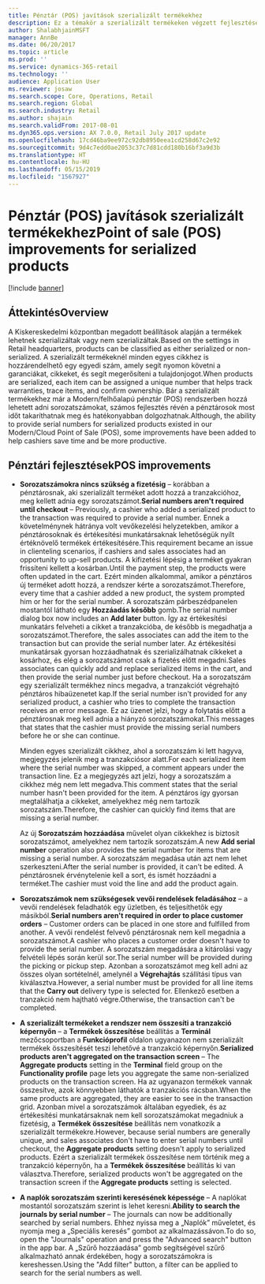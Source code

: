 ```yaml
---
title: Pénztár (POS) javítások szerializált termékekhez
description: Ez a témakör a szerializált termékeken végzett fejlesztéseket sorolja fel, amelyek segítségével időt takaríthat meg, és hatékonyabban végezheti munkáját.
author: ShalabhjainMSFT
manager: AnnBe
ms.date: 06/20/2017
ms.topic: article
ms.prod: ''
ms.service: dynamics-365-retail
ms.technology: ''
audience: Application User
ms.reviewer: josaw
ms.search.scope: Core, Operations, Retail
ms.search.region: Global
ms.search.industry: Retail
ms.author: shajain
ms.search.validFrom: 2017-08-01
ms.dyn365.ops.version: AX 7.0.0, Retail July 2017 update
ms.openlocfilehash: 17cd46ba9ee972c92db8950eea1cd258d67c2e92
ms.sourcegitcommit: 9d4c7edd0ae2053c37c7d81cdd180b16bf3a9d3b
ms.translationtype: HT
ms.contentlocale: hu-HU
ms.lasthandoff: 05/15/2019
ms.locfileid: "1567927"
---
```

# <a name="point-of-sale-pos-improvements-for-serialized-products"></a><span data-ttu-id="b6268-103">Pénztár (POS) javítások szerializált termékekhez</span><span class="sxs-lookup"><span data-stu-id="b6268-103">Point of sale (POS) improvements for serialized products</span></span>

[!include [banner](includes/banner.md)]

## <a name="overview"></a><span data-ttu-id="b6268-104">Áttekintés</span><span class="sxs-lookup"><span data-stu-id="b6268-104">Overview</span></span>

<span data-ttu-id="b6268-105">A Kiskereskedelmi központban megadott beállítások alapján a termékek lehetnek szerializáltak vagy nem szerializáltak.</span><span class="sxs-lookup"><span data-stu-id="b6268-105">Based on the settings in Retail headquarters, products can be classified as either serialized or non-serialized.</span></span> <span data-ttu-id="b6268-106">A szerializált termékeknél minden egyes cikkhez is hozzárendelhető egy egyedi szám, amely segít nyomon követni a garanciákat, cikkeket, és segít megerősíteni a tulajdonjogot.</span><span class="sxs-lookup"><span data-stu-id="b6268-106">When products are serialized, each item can be assigned a unique number that helps track warranties, trace items, and confirm ownership.</span></span> <span data-ttu-id="b6268-107">Bár a szerializált termékekhez már a Modern/felhőalapú pénztár (POS) rendszerben hozzá lehetett adni sorozatszámokat, számos fejlesztés révén a pénztárosok most időt takaríthatnak meg és hatékonyabban dolgozhatnak.</span><span class="sxs-lookup"><span data-stu-id="b6268-107">Although, the ability to provide serial numbers for serialized products existed in our Modern/Cloud Point of Sale (POS), some improvements have been added to help cashiers save time and be more productive.</span></span>

## <a name="pos-improvements"></a><span data-ttu-id="b6268-108">Pénztári fejlesztések</span><span class="sxs-lookup"><span data-stu-id="b6268-108">POS improvements</span></span>

- <span data-ttu-id="b6268-109">**Sorozatszámokra nincs szükség a fizetésig** – korábban a pénztárosnak, aki szerializált terméket adott hozzá a tranzakcióhoz, meg kellett adnia egy sorozatszámot.</span><span class="sxs-lookup"><span data-stu-id="b6268-109">**Serial numbers aren't required until checkout** – Previously, a cashier who added a serialized product to the transaction was required to provide a serial number.</span></span> <span data-ttu-id="b6268-110">Ennek a követelménynek hátránya volt vevőkezelési helyzetekben, amikor a pénztárosoknak és értékesítési munkatársaknak lehetőségük nyílt értéknövelő termékek értékesítésére.</span><span class="sxs-lookup"><span data-stu-id="b6268-110">This requirement became an issue in clienteling scenarios, if cashiers and sales associates had an opportunity to up-sell products.</span></span> <span data-ttu-id="b6268-111">A kifizetési lépésig a terméket gyakran frissíteni kellett a kosárban.</span><span class="sxs-lookup"><span data-stu-id="b6268-111">Until the payment step, the products were often updated in the cart.</span></span> <span data-ttu-id="b6268-112">Ezért minden alkalommal, amikor a pénztáros új terméket adott hozzá, a rendszer kérte a sorozatszámot.</span><span class="sxs-lookup"><span data-stu-id="b6268-112">Therefore, every time that a cashier added a new product, the system prompted him or her for the serial number.</span></span> <span data-ttu-id="b6268-113">A sorozatszám párbeszédpanelen mostantól látható egy **Hozzáadás később** gomb.</span><span class="sxs-lookup"><span data-stu-id="b6268-113">The serial number dialog box now includes an **Add later** button.</span></span> <span data-ttu-id="b6268-114">Így az értékesítési munkatárs felveheti a cikket a tranzakcióba, de később is megadhatja a sorozatszámot.</span><span class="sxs-lookup"><span data-stu-id="b6268-114">Therefore, the sales associates can add the item to the transaction but can provide the serial number later.</span></span> <span data-ttu-id="b6268-115">Az értékesítési munkatársak gyorsan hozzáadhatnak és szerializálhatnak cikkeket a kosárhoz, és elég a sorozatszámot csak a fizetés előtt megadni.</span><span class="sxs-lookup"><span data-stu-id="b6268-115">Sales associates can quickly add and replace serialized items in the cart, and then provide the serial number just before checkout.</span></span> <span data-ttu-id="b6268-116">Ha a sorozatszám egy szerializált termékhez nincs megadva, a tranzakciót végrehajtó pénztáros hibaüzenetet kap.</span><span class="sxs-lookup"><span data-stu-id="b6268-116">If the serial number isn't provided for any serialized product, a cashier who tries to complete the transaction receives an error message.</span></span> <span data-ttu-id="b6268-117">Ez az üzenet jelzi, hogy a folytatás előtt a pénztárosnak meg kell adnia a hiányzó sorozatszámokat.</span><span class="sxs-lookup"><span data-stu-id="b6268-117">This messages that states that the cashier must provide the missing serial numbers before he or she can continue.</span></span>

    <span data-ttu-id="b6268-118">Minden egyes szerializált cikkhez, ahol a sorozatszám ki lett hagyva, megjegyzés jelenik meg a tranzakciósor alatt.</span><span class="sxs-lookup"><span data-stu-id="b6268-118">For each serialized item where the serial number was skipped, a comment appears under the transaction line.</span></span> <span data-ttu-id="b6268-119">Ez a megjegyzés azt jelzi, hogy a sorozatszám a cikkhez még nem lett megadva.</span><span class="sxs-lookup"><span data-stu-id="b6268-119">This comment states that the serial number hasn't been provided for the item.</span></span> <span data-ttu-id="b6268-120">A pénztáros így gyorsan megtalálhatja a cikkeket, amelyekhez még nem tartozik sorozatszám.</span><span class="sxs-lookup"><span data-stu-id="b6268-120">Therefore, the cashier can quickly find items that are missing a serial number.</span></span>

    <span data-ttu-id="b6268-121">Az új **Sorozatszám hozzáadása** művelet olyan cikkekhez is biztosít sorozatszámot, amelyekhez nem tartozik sorozatszám.</span><span class="sxs-lookup"><span data-stu-id="b6268-121">A new **Add serial number** operation also provides the serial number for items that are missing a serial number.</span></span> <span data-ttu-id="b6268-122">A sorozatszám megadása után azt nem lehet szerkeszteni.</span><span class="sxs-lookup"><span data-stu-id="b6268-122">After the serial number is provided, it can't be edited.</span></span> <span data-ttu-id="b6268-123">A pénztárosnek érvénytelenie kell a sort, és ismét hozzáadni a terméket.</span><span class="sxs-lookup"><span data-stu-id="b6268-123">The cashier must void the line and add the product again.</span></span>
    
- <span data-ttu-id="b6268-124">**Sorozatszámok nem szükségesek vevői rendelések feladásához** – a vevői rendelések feladhatók egy üzletben, és teljesíthetők egy másikból.</span><span class="sxs-lookup"><span data-stu-id="b6268-124">**Serial numbers aren't required in order to place customer orders** – Customer orders can be placed in one store and fulfilled from another.</span></span> <span data-ttu-id="b6268-125">A vevői rendelést felvevő pénztárosnak nem kell megadnia a sorozatszámot.</span><span class="sxs-lookup"><span data-stu-id="b6268-125">A cashier who places a customer order doesn't have to provide the serial number.</span></span> <span data-ttu-id="b6268-126">A sorozatszám megadására a kitárolási vagy felvételi lépés során kerül sor.</span><span class="sxs-lookup"><span data-stu-id="b6268-126">The serial number will be provided during the picking or pickup step.</span></span> <span data-ttu-id="b6268-127">Azonban a sorozatszámot meg kell adni az összes olyan sortételnél, amelynél a **Végrehajtás** szállítási típus van kiválasztva.</span><span class="sxs-lookup"><span data-stu-id="b6268-127">However, a serial number must be provided for all line items that the **Carry out** delivery type is selected for.</span></span> <span data-ttu-id="b6268-128">Ellenkező esetben a tranzakció nem hajtható végre.</span><span class="sxs-lookup"><span data-stu-id="b6268-128">Otherwise, the transaction can't be completed.</span></span>
- <span data-ttu-id="b6268-129">**A szerializált termékeket a rendszer nem összesíti a tranzakció képernyőn** – a **Termékek összesítése** beállítás a **Terminál** mezőcsoportban a **Funkcióprofil** oldalon ugyanazon nem szerializált termékek összesítését teszi lehetővé a tranzakció képernyőn.</span><span class="sxs-lookup"><span data-stu-id="b6268-129">**Serialized products aren't aggregated on the transaction screen** – The **Aggregate products** setting in the **Terminal** field group on the **Functionality profile** page lets you aggregate the same non-serialized products on the transaction screen.</span></span> <span data-ttu-id="b6268-130">Ha az ugyanazon termékek vannak összesítve, azok könnyebben láthatók a tranzakciós rácsban.</span><span class="sxs-lookup"><span data-stu-id="b6268-130">When the same products are aggregated, they are easier to see in the transaction grid.</span></span> <span data-ttu-id="b6268-131">Azonban mivel a sorozatszámok általában egyediek, és az értékesítési munkatársaknak nem kell sorozatszámokat megadniuk a fizetésig, a **Termékek összesítése** beállítás nem vonatkozik a szerializált termékekre.</span><span class="sxs-lookup"><span data-stu-id="b6268-131">However, because serial numbers are generally unique, and sales associates don't have to enter serial numbers until checkout, the **Aggregate products** setting doesn't apply to serialized products.</span></span> <span data-ttu-id="b6268-132">Ezért a szerializált termékek összesítése nem történik meg a tranzakció képernyőn, ha a **Termékek összesítése** beállítás ki van választva.</span><span class="sxs-lookup"><span data-stu-id="b6268-132">Therefore, serialized products won't be aggregated on the transaction screen if the **Aggregate products** setting is selected.</span></span>
- <span data-ttu-id="b6268-133">**A naplók sorozatszám szerinti keresésének képessége** – A naplókat mostantól sorozatszám szerint is lehet keresni.</span><span class="sxs-lookup"><span data-stu-id="b6268-133">**Ability to search the journals by serial number** – The journals can now be additionally searched by serial numbers.</span></span> <span data-ttu-id="b6268-134">Ehhez nyissa meg a „Naplók” műveletet, és nyomja meg a „Speciális keresés” gombot az alkalmazássávon.</span><span class="sxs-lookup"><span data-stu-id="b6268-134">To do so, open the "Journals" operation and press the "Advanced search" button in the app bar.</span></span> <span data-ttu-id="b6268-135">A „Szűrő hozzáadása” gomb segítségével szűrő alkalmazható annak érdekében, hogy a sorozatszámokra is kereshessen.</span><span class="sxs-lookup"><span data-stu-id="b6268-135">Using the "Add filter" button, a filter can be applied to search for the serial numbers as well.</span></span>
